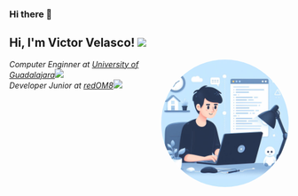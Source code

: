 ### Hi there 👋
<h2> Hi, I'm Victor Velasco! <img src="https://media.giphy.com/media/v1.Y2lkPTc5MGI3NjExazk0MGVzbzl5dDlsczdlMWZyM3ZzNzQ1ZXJmNTB3dnA2bjJwbjlteSZlcD12MV9pbnRlcm5hbF9naWZfYnlfaWQmY3Q9cw/XGn2UzT2RC17g5srwB/giphy.gif" width="50"></h2>
<img align='right' src="/src/pictures/programmer.jpeg" width="230" style="border-radius: 50%;">
<p><em>Computer Enginner at <a href="https://www.udg.mx/">University of Guadalajara</a><img src="https://media.giphy.com/media/fYSnHlufseco8Fh93Z/giphy.gif" width="30"></br>Developer Junior at <a href="https://redom8.com/">redOM8</a><img src="https://media.giphy.com/media/WUlplcMpOCEmTGBtBW/giphy.gif" width="30"> 
</em></p>

<!--
I am a software engineer specializing in web technologies and interested in machine learning. I have experience with JavaScript, Python, ReactJS
I am a software developer from China, currently working as an intern at [Tencent](https://www.tencent.com/). My
I am a software engineer specialized in building web applications with NodeJS and React. I have experience working on various projects, from small
I am a software engineer and I love programming 
in various languages like C++, Java, Python, JavaScript etc. My main focus is on back-end development using NodeJS and Express framework.💻! You can call me 💻! You can call me 💻! You can call me 

-->

<!--
**Victor012396/Victor012396** is a ✨ _special_ ✨ repository because its `README.md` (this file) appears on your GitHub profile.

Here are some ideas to get you started:

- 🔭 I’m currently working on ...
- 🌱 I’m currently learning ...
- 👯 I’m looking to collaborate on ...
- 🤔 I’m looking for help with ...
- 💬 Ask me about ...
- 📫 How to reach me: ...
- 😄 Pronouns: ...
- ⚡ Fun fact: ...
-->
